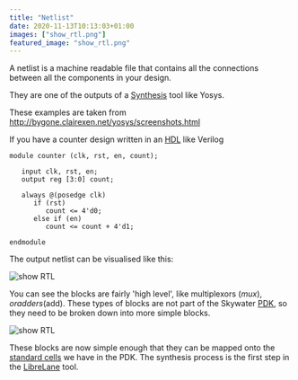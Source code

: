 ```yaml
---
title: "Netlist"
date: 2020-11-13T10:13:03+01:00
images: ["show_rtl.png"]
featured_image: "show_rtl.png"
---
```

A netlist is a machine readable file that contains all the connections between all the components in your design.

They are one of the outputs of a [Synthesis](/terminology/synthesis) tool like Yosys.

These examples are taken from http://bygone.clairexen.net/yosys/screenshots.html

If you have a counter design written in an [HDL](/terminology/hdl) like Verilog

    module counter (clk, rst, en, count);

       input clk, rst, en;
       output reg [3:0] count;
       
       always @(posedge clk)
          if (rst)
             count <= 4'd0;
          else if (en)
             count <= count + 4'd1;

    endmodule

The output netlist can be visualised like this:

![show RTL](/show_rtl.png)

You can see the blocks are fairly 'high level', like multiplexors ($mux), or adders ($add). These types of blocks are not part of
the Skywater [PDK](/terminology/pdk), so they need to be broken down into more simple blocks.

![show RTL](/show_cmos.png)

These blocks are now simple enough that they can be mapped onto the [standard cells](/terminology/standardcell) we have in the PDK.
The synthesis process is the first step in the [LibreLane](/terminology/librelane) tool.

